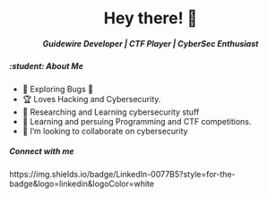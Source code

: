 <h1 align="center">Hey there! 👋 </h1>

<h5 align="center"> Guidewire Developer | CTF Player | CyberSec Enthusiast </h5>

<h5>:student: About Me </h5>

- 🤔 Exploring Bugs :smiling_face_with_tear:
- :trophy: Loves Hacking and Cybersecurity.
- 🔭 Researching and Learning cybersecurity stuff
- 🌱 Learning and persuing Programming and CTF competitions.
- :bicyclist: I’m looking to collaborate on cybersecurity
 
<h5> Connect with me </h5>
https://img.shields.io/badge/LinkedIn-0077B5?style=for-the-badge&logo=linkedin&logoColor=white
